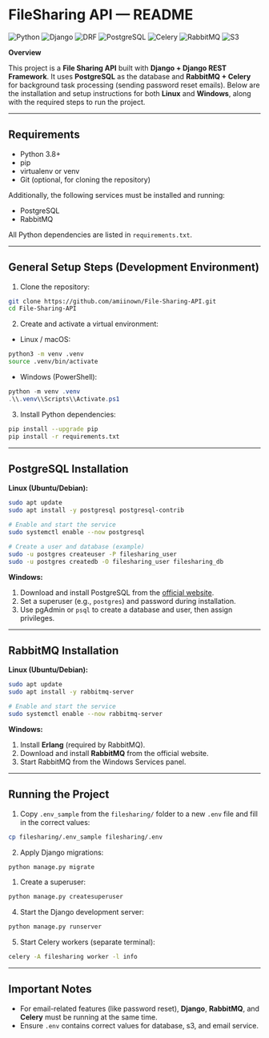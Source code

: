 # FileSharing API — README

![Python](https://img.shields.io/badge/Python-3.12.3-blue?logo=python&logoColor=white)
![Django](https://img.shields.io/badge/Django-5.2-green?logo=django&logoColor=white)
![DRF](https://img.shields.io/badge/DRF-3.16-red?logo=django&logoColor=white)
![PostgreSQL](https://img.shields.io/badge/PostgreSQL-15-blue?logo=postgresql&logoColor=white)
![Celery](https://img.shields.io/badge/Celery-5.5-green?logo=celery&logoColor=white)
![RabbitMQ](https://img.shields.io/badge/RabbitMQ-3.13-orange?logo=rabbitmq&logoColor=white)
![S3](https://img.shields.io/badge/AWS_S3-1.39.13-blue?logo=amazonaws&logoColor=white)


**Overview**

This project is a **File Sharing API** built with **Django + Django REST Framework**. It uses **PostgreSQL** as the database and **RabbitMQ + Celery** for background task processing (sending password reset emails). Below are the installation and setup instructions for both **Linux** and **Windows**, along with the required steps to run the project.

---

## Requirements

* Python 3.8+
* pip
* virtualenv or venv
* Git (optional, for cloning the repository)

Additionally, the following services must be installed and running:

* PostgreSQL
* RabbitMQ

All Python dependencies are listed in `requirements.txt`.

---

## General Setup Steps (Development Environment)

1. Clone the repository:

```bash
git clone https://github.com/amiinown/File-Sharing-API.git
cd File-Sharing-API
```

2. Create and activate a virtual environment:

* Linux / macOS:

```bash
python3 -m venv .venv
source .venv/bin/activate
```

* Windows (PowerShell):

```powershell
python -m venv .venv
.\\.venv\\Scripts\\Activate.ps1
```

3. Install Python dependencies:

```bash
pip install --upgrade pip
pip install -r requirements.txt
```

---

## PostgreSQL Installation

**Linux (Ubuntu/Debian):**

```bash
sudo apt update
sudo apt install -y postgresql postgresql-contrib

# Enable and start the service
sudo systemctl enable --now postgresql

# Create a user and database (example)
sudo -u postgres createuser -P filesharing_user
sudo -u postgres createdb -O filesharing_user filesharing_db
```

**Windows:**

1. Download and install PostgreSQL from the [official website](https://www.postgresql.org/download/windows/).
2. Set a superuser (e.g., `postgres`) and password during installation.
3. Use pgAdmin or `psql` to create a database and user, then assign privileges.

---

## RabbitMQ Installation

**Linux (Ubuntu/Debian):**

```bash
sudo apt update
sudo apt install -y rabbitmq-server

# Enable and start the service
sudo systemctl enable --now rabbitmq-server
```

**Windows:**

1. Install **Erlang** (required by RabbitMQ).
2. Download and install **RabbitMQ** from the official website.
3. Start RabbitMQ from the Windows Services panel.

---

## Running the Project

1. Copy `.env_sample` from the `filesharing/` folder to a new `.env` file and fill in the correct values:

```bash
cp filesharing/.env_sample filesharing/.env
```

2. Apply Django migrations:

```bash
python manage.py migrate
```

1. Create a superuser:

```bash
python manage.py createsuperuser
```

4. Start the Django development server:

```bash
python manage.py runserver
```

5. Start Celery workers (separate terminal):

```bash
celery -A filesharing worker -l info
```

---

## Important Notes

* For email-related features (like password reset), **Django**, **RabbitMQ**, and **Celery** must be running at the same time.
* Ensure `.env` contains correct values for database, s3, and email service.
